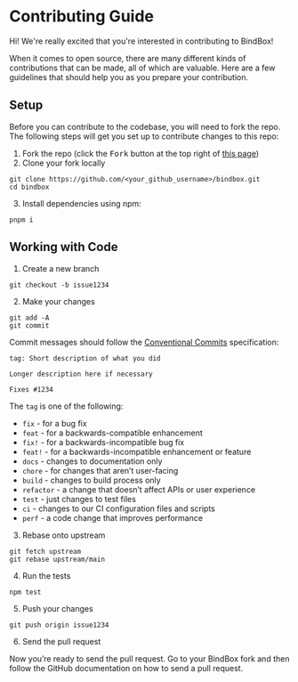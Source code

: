 # Contributing Guide

Hi! We're really excited that you're interested in contributing to BindBox!

When it comes to open source, there are many different kinds of contributions that can be made, all of which are valuable. Here are a few guidelines that should help you as you prepare your contribution.

## Setup

Before you can contribute to the codebase, you will need to fork the repo. The following steps will get you set up to contribute changes to this repo:

1. Fork the repo (click the <kbd>Fork</kbd> button at the top right of [this page](https://github.com/stenin-nikita/bindbox))
2. Clone your fork locally

```shell
git clone https://github.com/<your_github_username>/bindbox.git
cd bindbox
```

3. Install dependencies using npm:

```shell
pnpm i
```

## Working with Code

1. Create a new branch

```shell
git checkout -b issue1234
```

2. Make your changes

```shell
git add -A
git commit
```

Commit messages should follow the [Conventional Commits](https://conventionalcommits.org) specification:

```
tag: Short description of what you did

Longer description here if necessary

Fixes #1234
```

The `tag` is one of the following:

- `fix` - for a bug fix
- `feat` - for a backwards-compatible enhancement
- `fix!` - for a backwards-incompatible bug fix
- `feat!` - for a backwards-incompatible enhancement or feature
- `docs` - changes to documentation only
- `chore` - for changes that aren’t user-facing
- `build` - changes to build process only
- `refactor` - a change that doesn’t affect APIs or user experience
- `test` - just changes to test files
- `ci` - changes to our CI configuration files and scripts
- `perf` - a code change that improves performance

3. Rebase onto upstream

```shell
git fetch upstream
git rebase upstream/main
```

4. Run the tests

```shell
npm test
```

5. Push your changes

```shell
git push origin issue1234
```

6. Send the pull request

Now you’re ready to send the pull request. Go to your BindBox fork and then follow the GitHub documentation on how to send a pull request.
